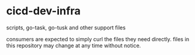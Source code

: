 # cicd-dev-infra
scripts, go-task, go-tusk and other support files

consumers are expected to simply curl the files they need directly. files in this repository may change at any time without notice.
